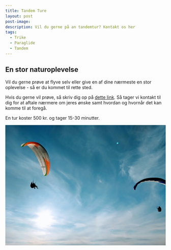 ```yaml
---
title: Tandem Ture
layout: post
post-image:
description: Vil du gerne på an tandemtur? Kontakt os her
tags:
  - Trike
  - Paraglide
  - Tandem
---
```


## En stor naturoplevelse
Vil du gerne prøve at flyve selv eller give en af dine nærmeste en stor oplevelse - så er du kommet til rette sted. 

Hvis du gerne vil prøve, så skriv dig op på [dette link](https://docs.google.com/forms/d/e/1FAIpQLScb0UJqOuG0yMHp3cq-NLi_EH64-AmfayIBxhfO6t_DUFqBHA/viewform?usp=sf_link). Så tager vi kontakt til dig for at aftale nærmere om jeres ønske samt hvordan og hvornår det kan komme til at foregå. 

En tur koster 500 kr. og tager 15-30 minutter.

![["Tandem tur"]](../assets/images/Tandem.jpg)